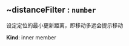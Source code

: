 <a name="module_miot/ui/AMapView..distanceFilter"></a>

## ~distanceFilter : <code>number</code>
设定定位的最小更新距离，即移动多远会提示移动

**Kind**: inner member  
